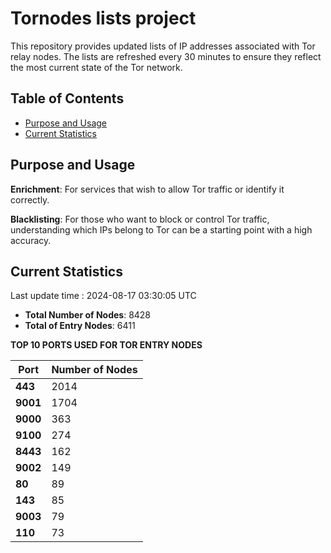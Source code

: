 # Tornodes lists project

This repository provides updated lists of IP addresses associated with Tor relay nodes. The lists are refreshed every 30 minutes to ensure they reflect the most current state of the Tor network.

## Table of Contents

- [Purpose and Usage](#purpose-and-usage)
- [Current Statistics](#current-statistics)


## Purpose and Usage

**Enrichment**: For services that wish to allow Tor traffic or identify it correctly.

**Blacklisting**: For those who want to block or control Tor traffic, understanding which IPs belong to Tor can be a starting point with a high accuracy.

## Current Statistics

Last update time : 2024-08-17 03:30:05 UTC

- **Total Number of Nodes**: 8428
- **Total of Entry Nodes**: 6411

**TOP 10 PORTS USED FOR TOR ENTRY NODES**

| **Port** | **Number of Nodes** |
|------|-----------------|
| **443**   | 2014  |
| **9001**   | 1704  |
| **9000**   | 363  |
| **9100**   | 274  |
| **8443**   | 162  |
| **9002**   | 149  |
| **80**   | 89  |
| **143**   | 85  |
| **9003**   | 79  |
| **110**   | 73  |


